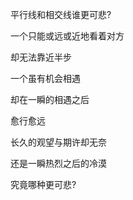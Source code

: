 平行线和相交线谁更可悲?

一个只能或远或近地看着对方

却无法靠近半步

一个虽有机会相遇

却在一瞬的相遇之后

愈行愈远

长久的观望与期许却无奈

还是一瞬热烈之后的冷漠

究竟哪种更可悲?

